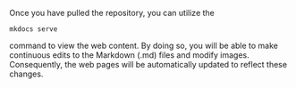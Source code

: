 Once you have pulled the repository, you can utilize the 
```
mkdocs serve
``` 
command to view the web content. By doing so, you will be able to make continuous edits to the Markdown (.md) files and modify images. Consequently, the web pages will be automatically updated to reflect these changes.
